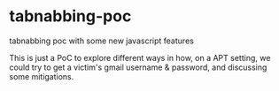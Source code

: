 # tabnabbing-poc
tabnabbing poc with some new javascript features


This is just a PoC to explore different ways in how, on a APT setting, we could try to get a victim's gmail username & password,
and discussing some mitigations.
